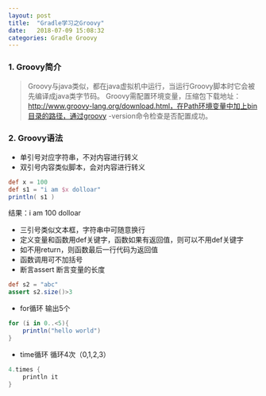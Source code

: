 ```yaml
---
layout: post
title:  "Gradle学习之Groovy"
date:   2018-07-09 15:08:32
categories: Gradle Groovy
---
```

### 1. Groovy简介
>Groovy与java类似，都在java虚拟机中运行，当运行Groovy脚本时它会被先编译成java类字节码。
>Groovy需配置环境变量，压缩包下载地址：http://www.groovy-lang.org/download.html，在Path环境变量中加上bin目录的路径，通过groovy -version命令检查是否配置成功。

### 2. Groovy语法
* 单引号对应字符串，不对内容进行转义
* 双引号内容类似脚本，会对内容进行转义
```groovy
def x = 100
def s1 = "i am $x dolloar"
println( s1 )
```
结果：i am 100 dolloar
* 三引号类似文本框，字符串中可随意换行
* 定义变量和函数用def关键字，函数如果有返回值，则可以不用def关键字
* 如不用return，则函数最后一行代码为返回值
* 函数调用可不加括号
* 断言assert
断言变量的长度

```groovy
def s2 = "abc"
assert s2.size()>3
```
* for循环
输出5个

```groovy
for (i in 0..<5){
    println("hello world")
}
```
* time循环
循环4次（0,1,2,3）

```groovy
4.times {
    println it
}
```
